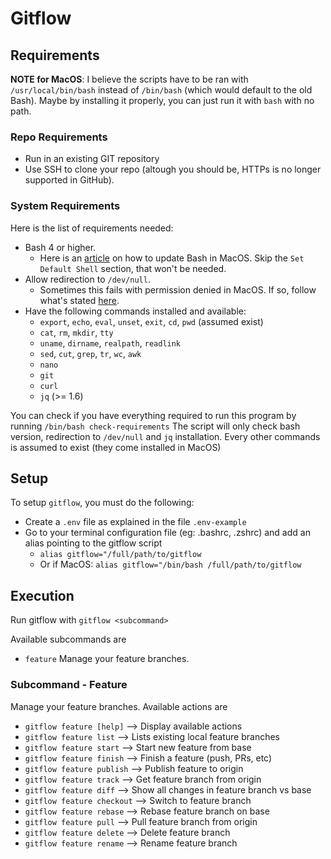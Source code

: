 # Gitflow

## Requirements
**NOTE for MacOS**: I believe the scripts have to be ran with `/usr/local/bin/bash` instead of `/bin/bash` (which would default to the old Bash). Maybe by installing it properly, you can just run it with `bash` with no path.

### Repo Requirements
- Run in an existing GIT repository
- Use SSH to clone your repo (altough you should be, HTTPs is no longer supported in GitHub).

### System Requirements
Here is the list of requirements needed:
- Bash 4 or higher.
    - Here is an [article](https://itnext.io/upgrading-bash-on-macos-7138bd1066ba) on how to update Bash in MacOS. Skip the `Set Default Shell` section, that won't be needed.
- Allow redirection to `/dev/null`.
    - Sometimes this fails with permission denied in MacOS. If so, follow what's stated [here](https://unix.stackexchange.com/questions/146633/bash-dev-null-permission-denied).
- Have the following commands installed and available:
    - `export`, `echo`, `eval`, `unset`, `exit`, `cd`, `pwd` (assumed exist)
    - `cat`, `rm`, `mkdir`, `tty`
    - `uname`, `dirname`, `realpath`, `readlink`
    - `sed`, `cut`, `grep`, `tr`, `wc`, `awk`
    - `nano`
    - `git`
    - `curl`
    - `jq` (>= 1.6)

You can check if you have everything required to run this program by running 
    `/bin/bash check-requirements`
The script will only check bash version, redirection to `/dev/null` and `jq` installation. Every other commands is assumed to exist (they come installed in MacOS)

## Setup
To setup `gitflow`, you must do the following:
- Create a `.env` file as explained in the file `.env-example`
- Go to your terminal configuration file (eg: .bashrc, .zshrc) and add an alias pointing to the gitflow script
    - `alias gitflow="/full/path/to/gitflow`
    - Or if MacOS: `alias gitflow="/bin/bash /full/path/to/gitflow`

## Execution
Run gitflow with
    `gitflow <subcommand>`

Available subcommands are
- `feature` Manage your feature branches.

### Subcommand - Feature
Manage your feature branches. Available actions are
- `gitflow feature [help]`	--> Display available actions
- `gitflow feature list`	--> Lists existing local feature branches
- `gitflow feature start`	--> Start new feature from base
- `gitflow feature finish`	--> Finish a feature (push, PRs, etc)
- `gitflow feature publish`	--> Publish feature to origin
- `gitflow feature track`	--> Get feature branch from origin
- `gitflow feature diff`	--> Show all changes in feature branch vs base
- `gitflow feature checkout`	--> Switch to feature branch
- `gitflow feature rebase`	--> Rebase feature branch on base
- `gitflow feature pull`	--> Pull feature branch from origin
- `gitflow feature delete`	--> Delete feature branch
- `gitflow feature rename`	--> Rename feature branch